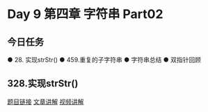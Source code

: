 # Day 9 第四章 字符串 Part02

## 今日任务 

● 28. 实现strStr()
● 459.重复的子字符串
● 字符串总结 
● 双指针回顾 


## 328.实现strStr()
[题目链接]()
[文章讲解]()
[视频讲解]()
